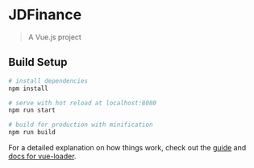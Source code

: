 # JDFinance

> A Vue.js project

## Build Setup

``` bash
# install dependencies
npm install

# serve with hot reload at localhost:8080
npm run start

# build for production with minification
npm run build

```

For a detailed explanation on how things work, check out the [guide](http://vuejs-templates.github.io/webpack/) and [docs for vue-loader](http://vuejs.github.io/vue-loader).
